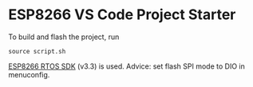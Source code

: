 # ESP8266 VS Code Project Starter

To build and flash the project, run
```console
source script.sh
```
[ESP8266 RTOS SDK](https://github.com/espressif/ESP8266_RTOS_SDK) (v3.3) is used.
Advice: set flash SPI mode to DIO in menuconfig.
